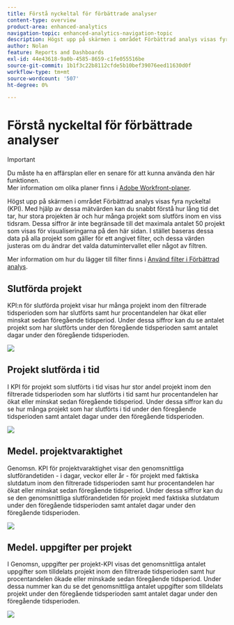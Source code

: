 ```yaml
---
title: Förstå nyckeltal för förbättrade analyser
content-type: overview
product-area: enhanced-analytics
navigation-topic: enhanced-analytics-navigation-topic
description: Högst upp på skärmen i området Förbättrad analys visas fyra nyckeltal (KPI). Med hjälp av dessa mätvärden kan du snabbt förstå hur lång tid det tar, hur stora projekten är och hur många projekt som slutförs inom en viss tidsram. Dessa siffror är inte begränsade till det maximala antalet 50 projekt som visas för visualiseringarna på den här sidan. I stället baseras dessa data på alla projekt som gäller för ett angivet filter, och dessa värden justeras om du ändrar det valda datumintervallet eller något av filtren.
author: Nolan
feature: Reports and Dashboards
exl-id: 44e43618-9a0b-4585-8659-c1fe055516be
source-git-commit: 1b1f3c22b8112cfde5b10bef39076eed11630d0f
workflow-type: tm+mt
source-wordcount: '507'
ht-degree: 0%

---
```


# Förstå nyckeltal för förbättrade analyser

>[!IMPORTANT]
>
>Du måste ha en affärsplan eller en senare för att kunna använda den här funktionen.\
>Mer information om olika planer finns i [Adobe Workfront-planer](https://www.workfront.com/plans).

Högst upp på skärmen i området Förbättrad analys visas fyra nyckeltal (KPI). Med hjälp av dessa mätvärden kan du snabbt förstå hur lång tid det tar, hur stora projekten är och hur många projekt som slutförs inom en viss tidsram. Dessa siffror är inte begränsade till det maximala antalet 50 projekt som visas för visualiseringarna på den här sidan. I stället baseras dessa data på alla projekt som gäller för ett angivet filter, och dessa värden justeras om du ändrar det valda datumintervallet eller något av filtren.

Mer information om hur du lägger till filter finns i [Använd filter i Förbättrad analys](../enhanced-analytics/use-enhanced-analytics-filters.md).

## Slutförda projekt

KPI:n för slutförda projekt visar hur många projekt inom den filtrerade tidsperioden som har slutförts samt hur procentandelen har ökat eller minskat sedan föregående tidsperiod. Under dessa siffror kan du se antalet projekt som har slutförts under den föregående tidsperioden samt antalet dagar under den föregående tidsperioden.

![](assets/kpi-projects-completed-350x182.png)

## Projekt slutförda i tid

I KPI för projekt som slutförts i tid visas hur stor andel projekt inom den filtrerade tidsperioden som har slutförts i tid samt hur procentandelen har ökat eller minskat sedan föregående tidsperiod. Under dessa siffror kan du se hur många projekt som har slutförts i tid under den föregående tidsperioden samt antalet dagar under den föregående tidsperioden.

![](assets/kpi-projects-completed-on-time-350x180.png)

## Medel. projektvaraktighet

Genomsn. KPI för projektvaraktighet visar den genomsnittliga slutförandetiden - i dagar, veckor eller år - för projekt med faktiska slutdatum inom den filtrerade tidsperioden samt hur procentandelen har ökat eller minskat sedan föregående tidsperiod. Under dessa siffror kan du se den genomsnittliga slutförandetiden för projekt med faktiska slutdatum under den föregående tidsperioden samt antalet dagar under den föregående tidsperioden.

![](assets/kpi-avg.-project-duration-350x168.png)

## Medel. uppgifter per projekt

I Genomsn, uppgifter per projekt-KPI visas det genomsnittliga antalet uppgifter som tilldelats projekt inom den filtrerade tidsperioden samt hur procentandelen ökade eller minskade sedan föregående tidsperiod. Under dessa nummer kan du se det genomsnittliga antalet uppgifter som tilldelats projekt under den föregående tidsperioden samt antalet dagar under den föregående tidsperioden.

![](assets/kpi-average-tasks-per-project-350x179.png)
